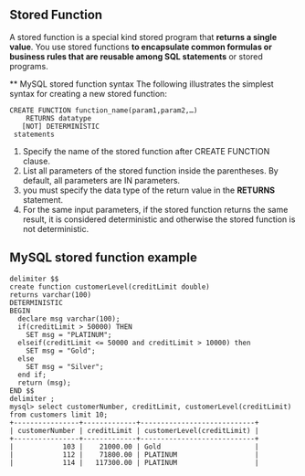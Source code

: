 
## Stored Function

A stored function is a special kind stored program that **returns a single value**. 
You use stored functions **to encapsulate common formulas or business rules that are reusable among SQL statements** 
or stored programs.

** MySQL stored function syntax
The following illustrates the simplest syntax for creating a new stored function:

```mysql
CREATE FUNCTION function_name(param1,param2,…)
    RETURNS datatype
   [NOT] DETERMINISTIC
 statements
```

1) Specify the name of the stored function after  CREATE FUNCTION  clause.
2) List all parameters of the stored function inside the parentheses. By default, all parameters are IN parameters. 
3)  you must specify the data type of the return value in the **RETURNS** statement.
4) For the same input parameters, if the stored function returns the same result, it is considered deterministic and otherwise 
the stored function is not deterministic.

## MySQL stored function example
```mysql
delimiter $$
create function customerLevel(creditLimit double) 
returns varchar(100) 
DETERMINISTIC
BEGIN
  declare msg varchar(100);
  if(creditLimit > 50000) THEN
    SET msg = "PLATINUM";
  elseif(creditLimit <= 50000 and creditLimit > 10000) then
    SET msg = "Gold";
  else
    SET msg = "Silver";
  end if;
  return (msg);
END $$
delimiter ;
mysql> select customerNumber, creditLimit, customerLevel(creditLimit) from customers limit 10;
+----------------+-------------+----------------------------+
| customerNumber | creditLimit | customerLevel(creditLimit) |
+----------------+-------------+----------------------------+
|            103 |    21000.00 | Gold                       |
|            112 |    71800.00 | PLATINUM                   |
|            114 |   117300.00 | PLATINUM                   |

```




